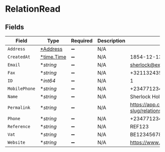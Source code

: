 # RelationRead


## Fields

| Field                                                              | Type                                                               | Required                                                           | Description                                                        | Example                                                            |
| ------------------------------------------------------------------ | ------------------------------------------------------------------ | ------------------------------------------------------------------ | ------------------------------------------------------------------ | ------------------------------------------------------------------ |
| `Address`                                                          | [*Address](../../models/shared/address.md)                         | :heavy_minus_sign:                                                 | N/A                                                                |                                                                    |
| `CreatedAt`                                                        | [*time.Time](https://pkg.go.dev/time#Time)                         | :heavy_minus_sign:                                                 | N/A                                                                | 1854-12-13T09:13:02.000Z                                           |
| `Email`                                                            | **string*                                                          | :heavy_minus_sign:                                                 | N/A                                                                | sherlock@example.org                                               |
| `Fax`                                                              | **string*                                                          | :heavy_minus_sign:                                                 | N/A                                                                | +3211324354                                                        |
| `ID`                                                               | **int64*                                                           | :heavy_minus_sign:                                                 | N/A                                                                | 1                                                                  |
| `MobilePhone`                                                      | **string*                                                          | :heavy_minus_sign:                                                 | N/A                                                                | +23477123456                                                       |
| `Name`                                                             | **string*                                                          | :heavy_minus_sign:                                                 | N/A                                                                | Sherlock Holmes Detective Services                                 |
| `Permalink`                                                        | **string*                                                          | :heavy_minus_sign:                                                 | N/A                                                                | https://app.contractify.io/client/company/company-slug/relations/1 |
| `Phone`                                                            | **string*                                                          | :heavy_minus_sign:                                                 | N/A                                                                | +23477123456                                                       |
| `Reference`                                                        | **string*                                                          | :heavy_minus_sign:                                                 | N/A                                                                | REF123                                                             |
| `Vat`                                                              | **string*                                                          | :heavy_minus_sign:                                                 | N/A                                                                | BE12345678                                                         |
| `Website`                                                          | **string*                                                          | :heavy_minus_sign:                                                 | N/A                                                                | https://www.example.org                                            |